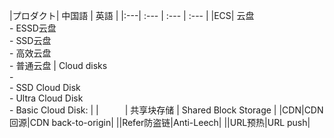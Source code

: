 

|プロダクト| 中国語 | 英語 |
|:---| :--- | :--- | :--- |
|ECS| 云盘<br>- ESSD云盘<br>- SSD云盘<br>- 高效云盘 <br>- 普通云盘 | Cloud disks<br>- <br>- SSD Cloud Disk<br>- Ultra Cloud Disk <br>- Basic Cloud Disk: |
|　　　| 共享块存储 | Shared Block Storage |
|CDN|CDN 回源|CDN back-to-origin|
||Refer防盗链|Anti-Leech|
||URL预热|URL push|

